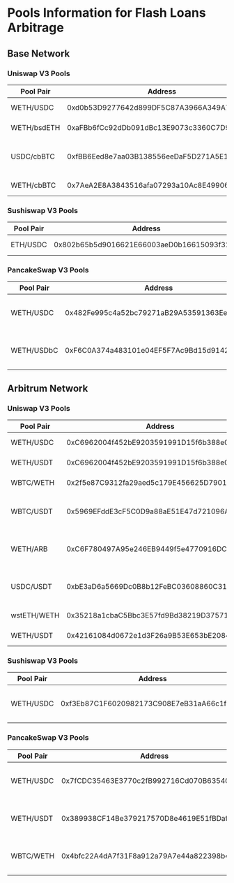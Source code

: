 # Pools Information for Flash Loans Arbitrage

## Base Network

### Uniswap V3 Pools

| Pool Pair | Address | Token Addresses | Fee | TVL |
|-----------|---------|-----------------|-----|-----|
| WETH/USDC | 0xd0b53D9277642d899DF5C87A3966A349A798F224 | USDC: 0x833589fCD6eDb6E08f4c7C32D4f71b54bdA02913 | 0.05% | $13.6M |
| WETH/bsdETH | 0xaFBb6fCc92dDb091dBc13E9073c3360C7D9600CC | bsdETH: 0xCb327b99fF831bF8223cCEd12B1338FF3aA322Ff | 0.01% | $2.1M |
| USDC/cbBTC | 0xfBB6Eed8e7aa03B138556eeDaF5D271A5E1e43ef | USDC: 0x833589fCD6eDb6E08f4c7C32D4f71b54bdA02913<br>cbBTC: 0xcbB7C0000aB88B473b1f5aFd9ef808440eed33Bf | 0.05% | $1.9M |
| WETH/cbBTC | 0x7AeA2E8A3843516afa07293a10Ac8E49906dabD1 | cbBTC: 0xcbB7C0000aB88B473b1f5aFd9ef808440eed33Bf | 0.05% | $1.5M |

### Sushiswap V3 Pools

| Pool Pair | Address | Token Addresses | Fee | TVL |
|-----------|---------|-----------------|-----|-----|
| ETH/USDC | 0x802b65b5d9016621E66003aeD0b16615093f328b | USDC: 0x833589fCD6eDb6E08f4c7C32D4f71b54bdA02913 | 0.01% | $1.1M |

### PancakeSwap V3 Pools

| Pool Pair | Address | Token Addresses | Fee | TVL |
|-----------|---------|-----------------|-----|-----|
| WETH/USDC | 0x482Fe995c4a52bc79271aB29A53591363Ee30a89 | WETH: 0x4200000000000000000000000000000000000006<br>USDC: 0x833589fCD6eDb6E08f4c7C32D4f71b54bdA02913 | 0.01% | $1M |
| WETH/USDbC | 0xF6C0A374a483101e04EF5F7Ac9Bd15d9142BAC95 | WETH: 0x4200000000000000000000000000000000000006<br>USDbC: 0xd9aAEc86B65D86f6A7B5B1b0c42FFA531710b6CA | 0.01% | $0.5M |

## Arbitrum Network

### Uniswap V3 Pools

| Pool Pair | Address | Token Addresses | Fee | TVL |
|-----------|---------|-----------------|-----|-----|
| WETH/USDC | 0xC6962004f452bE9203591991D15f6b388e09E8D0 | USDC: 0xaf88d065e77c8cC2239327C5EDb3A432268e5831 | 0.05% | $54M |
| WETH/USDT | 0xC6962004f452bE9203591991D15f6b388e09E8D0 | USDC: 0xaf88d065e77c8cC2239327C5EDb3A432268e5831 | 0.05% | $21M |
| WBTC/WETH | 0x2f5e87C9312fa29aed5c179E456625D79015299c | WBTC: 0x2f2a2543B76A4166549F7aaB2e75Bef0aefC5B0f | 0.05% | $50M |
| WBTC/USDT | 0x5969EFddE3cF5C0D9a88aE51E47d721096A97203 | WBTC: 0x2f2a2543B76A4166549F7aaB2e75Bef0aefC5B0f<br>USDT: 0xFd086bC7CD5C481DCC9C85ebE478A1C0b69FCbb9 | 0.05% | $12M |
| WETH/ARB | 0xC6F780497A95e246EB9449f5e4770916DCd6396A | WETH: 0x82aF49447D8a07e3bd95BD0d56f35241523fBab1<br>ARB: 0x912CE59144191C1204E64559FE8253a0e49E6548 | 0.05% | $11M |
| USDC/USDT | 0xbE3aD6a5669Dc0B8b12FeBC03608860C31E2eef6 | USDC: 0xaf88d065e77c8cC2239327C5EDb3A432268e5831<br>USDT: 0xFd086bC7CD5C481DCC9C85ebE478A1C0b69FCbb9 | 0.01% | $3.8M |
| wstETH/WETH | 0x35218a1cbaC5Bbc3E57fd9Bd38219D37571b3537 | wstETH: 0x5979D7b546E38E414F7E9822514be443A4800529 | 0.01% | $3.0M |
| WETH/USDT | 0x42161084d0672e1d3F26a9B53E653bE2084ff19C | USDT: 0xFd086bC7CD5C481DCC9C85ebE478A1C0b69FCbb9 | 0.01% | $0.6M |

### Sushiswap V3 Pools

| Pool Pair | Address | Token Addresses | Fee | TVL |
|-----------|---------|-----------------|-----|-----|
| WETH/USDC | 0xf3Eb87C1F6020982173C908E7eB31aA66c1f0296 | USDC: 0xaf88d065e77c8cC2239327C5EDb3A432268e5831<br>WETH: 0x82aF49447D8a07e3bd95BD0d56f35241523fBab1 | 0.05% | $6.7M |

### PancakeSwap V3 Pools

| Pool Pair | Address | Token Addresses | Fee | TVL |
|-----------|---------|-----------------|-----|-----|
| WETH/USDC | 0x7fCDC35463E3770c2fB992716Cd070B63540b947 | WETH: 0x82aF49447D8a07e3bd95BD0d56f35241523fBab1<br>USDC: 0xaf88d065e77c8cC2239327C5EDb3A432268e5831 | 0.01% | $1.5M |
| WETH/USDT | 0x389938CF14Be379217570D8e4619E51fBDafaa21 | WETH: 0x82aF49447D8a07e3bd95BD0d56f35241523fBab1<br>USDT: 0xFd086bC7CD5C481DCC9C85ebE478A1C0b69FCbb9 | 0.01% | $1.4M |
| WBTC/WETH | 0x4bfc22A4dA7f31F8a912a79A7e44a822398b4390 | WBTC: 0x2f2a2543B76A4166549F7aaB2e75Bef0aefC5B0f<br>WETH: 0x82aF49447D8a07e3bd95BD0d56f35241523fBab1 | 0.01% | $0.8M | 